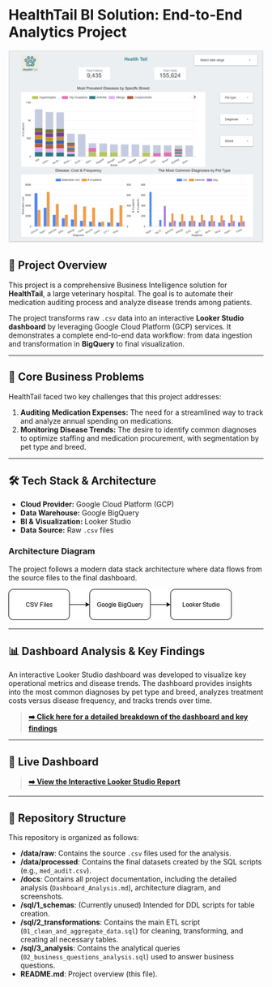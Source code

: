 # HealthTail BI Solution: End-to-End Analytics Project

![Dashboard Preview](docs/dashboard_preview.png)

## 📄 Project Overview

This project is a comprehensive Business Intelligence solution for **HealthTail**, a large veterinary hospital. The goal is to automate their medication auditing process and analyze disease trends among patients.

The project transforms raw `.csv` data into an interactive **Looker Studio dashboard** by leveraging Google Cloud Platform (GCP) services. It demonstrates a complete end-to-end data workflow: from data ingestion and transformation in **BigQuery** to final visualization.

---

## 🚀 Core Business Problems

HealthTail faced two key challenges that this project addresses:

1.  **Auditing Medication Expenses:** The need for a streamlined way to track and analyze annual spending on medications.
2.  **Monitoring Disease Trends:** The desire to identify common diagnoses to optimize staffing and medication procurement, with segmentation by pet type and breed.

---

## 🛠️ Tech Stack & Architecture

* **Cloud Provider:** Google Cloud Platform (GCP)
* **Data Warehouse:** Google BigQuery
* **BI & Visualization:** Looker Studio
* **Data Source:** Raw `.csv` files

### Architecture Diagram

The project follows a modern data stack architecture where data flows from the source files to the final dashboard.

![Architecture](docs/architecture.png)

---

## 📊 Dashboard Analysis & Key Findings

An interactive Looker Studio dashboard was developed to visualize key operational metrics and disease trends. The dashboard provides insights into the most common diagnoses by pet type and breed, analyzes treatment costs versus disease frequency, and tracks trends over time.

> **[➡️ Click here for a detailed breakdown of the dashboard and key findings](docs/Dashboard_Analysis.md)**

---

## 🔗 Live Dashboard

> **[➡️ View the Interactive Looker Studio Report](https://lookerstudio.google.com/reporting/2ee942e6-b8f9-43f1-98a1-f98f33bad7d3)**

---

## 📂 Repository Structure

This repository is organized as follows:

* **/data/raw**: Contains the source `.csv` files used for the analysis.
* **/data/processed**: Contains the final datasets created by the SQL scripts (e.g., `med_audit.csv`).
* **/docs**: Contains all project documentation, including the detailed analysis (`Dashboard_Analysis.md`), architecture diagram, and screenshots.
* **/sql/1_schemas**: (Currently unused) Intended for DDL scripts for table creation.
* **/sql/2_transformations**: Contains the main ETL script (`01_clean_and_aggregate_data.sql`) for cleaning, transforming, and creating all necessary tables.
* **/sql/3_analysis**: Contains the analytical queries (`02_business_questions_analysis.sql`) used to answer business questions.
* **README.md**: Project overview (this file).
